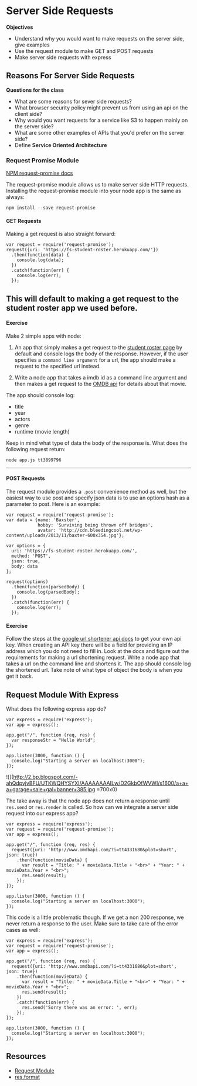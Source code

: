 # Server Side Requests

__Objectives__

* Understand why you would want to make requests on the server side, give examples
* Use the request module to make GET and POST requests
* Make server side requests with express

## Reasons For Server Side Requests

__Questions for the class__

* What are some reasons for sever side requests?  
* What browser security policy might prevent us from using an api on the client side?
* Why would you want requests for a service like S3 to happen mainly on the server side?
* What are some other examples of APIs that you'd prefer on the server side?
* Define __Service Oriented Architecture__

### Request Promise Module
[NPM request-promise docs](https://www.npmjs.com/package/request-promise)

The request-promise module allows us to make server side HTTP requests.  Installing the request-promise module into your node app is the same as always:

```
npm install --save request-promise
```

#### GET Requests

Making a get request is also straight forward:

```
var request = require('request-promise');
request({uri: 'https://fs-student-roster.herokuapp.com/'})
  .then(function(data) {
    console.log(data);
  })
  .catch(function(err) {
    console.log(err);
  });
```
This will default to making a get request to the student roster app we used before. 
---

#### Exercise

Make 2 simple apps with node:

1. An app that simply makes a get request to the [student roster page](https://fs-student-roster.herokuapp.com/) by default and console logs the body of the response. However, if the user specifies a `command line argument` for a url, the app should make a request to the specified url instead.

2. Write a node app that takes a imdb id as a command line argument and then makes a get request to the [OMDB api](http://www.omdbapi.com/) for details about that movie.  

The app should console log: 

* title
* year
* actors
* genre
* runtime (movie length)  

Keep in mind what type of data the body of the response is.  What does the following request return:

```
node app.js tt3899796
```

---

#### POST Requests

The request module provides a ```.post``` convenience method as well, but the easiest way to use post and specify json data is to use an options hash as a parameter to post.  Here is an example:

```
var request = require('request-promise');
var data = {name: 'Baxster',
            hobby: 'Surviving being thrown off bridges',
            avatar: 'http://cdn.bleedingcool.net/wp-content/uploads/2013/11/baxter-600x354.jpg'};

var options = {
  uri: 'https://fs-student-roster.herokuapp.com/',
  method: 'POST',
  json: true,
  body: data
};

request(options)
  .then(function(parsedBody) {
    console.log(parsedBody);
  })
  .catch(function(err) {
    console.log(err);
  });
```

#### Exercise

Follow the steps at the [google url shortener api docs](https://developers.google.com/url-shortener/v1/getting_started#APIKey) to get your own api key. When creating an API key there will be a field for providing an IP address which you do not need to fill in.  Look at the docs and figure out the requirements for making a url shortening request.  Write a node app that takes a url on the command line and shortens it. The app should console log the shortened url.  Take note of what type of object the body is when you get it back.

## Request Module With Express

What does the following express app do?

```
var express = require('express');
var app = express();

app.get("/", function (req, res) {
  var responseStr = "Hello World";
});

app.listen(3000, function () {
  console.log("Starting a server on localhost:3000");
});
```

![](http://2.bp.blogspot.com/-ahQdpvjvBFU/UTKWQHYSYXI/AAAAAAAAILw/D2GkbOfWVWI/s1600/a+a+a+garage+sale+gal+banner+385.jpg =700x0)

The take away is that the node app does not return a response until ```res.send``` or ```res.render``` is called.  So how can we integrate a server side request into our express app?


```
var express = require('express');
var request = require('request-promise');
var app = express();

app.get("/", function (req, res) {
  request({uri: 'http://www.omdbapi.com/?i=tt4331680&plot=short', json: true})
    .then(function(movieData) {
      var result = "Title: " + movieData.Title + "<br>" + "Year: " + movieData.Year + "<br>";
      res.send(result);
    });
});

app.listen(3000, function () {
  console.log("Starting a server on localhost:3000");
});
```

This code is a little problematic though.  If we get a non 200 response, we never return a response to the user.  Make sure to take care of the error cases as well:

```
var express = require('express');
var request = require('request-promise');
var app = express();

app.get("/", function (req, res) {
  request({uri: 'http://www.omdbapi.com/?i=tt4331680&plot=short', json: true})
    .then(function(movieData) {
      var result = "Title: " + movieData.Title + "<br>" + "Year: " + movieData.Year + "<br>";
      res.send(result);
    })
    .catch(function(err) {
      res.send('Sorry there was an error: ', err);
    });
});

app.listen(3000, function () {
  console.log("Starting a server on localhost:3000");
});
```

## Resources
* [Request Module](https://github.com/request/request)
* [res.format](http://expressjs.com/api.html#res.format)
